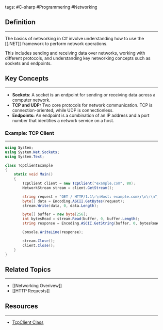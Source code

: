 tags: #C-sharp #Programmering #Networking 

## Definition 
---
The basics of networking in C# involve understanding how to use the [[.NET]] framework to perform network operations. 

This includes sending and receiving data over networks, working with different protocols, and understanding key networking concepts such as sockets and endpoints.
## Key Concepts
---
- **Sockets:** A socket is an endpoint for sending or receiving data across a computer network.
- **TCP and UDP:** Two core protocols for network communication. TCP is connection-oriented, while UDP is connectionless.
- **Endpoints:** An endpoint is a combination of an IP address and a port number that identifies a network service on a host.
### Example: TCP Client
---
```csharp
using System;
using System.Net.Sockets;
using System.Text;

class TcpClientExample
{
    static void Main()
    {
        TcpClient client = new TcpClient("example.com", 80);
        NetworkStream stream = client.GetStream();

        string request = "GET / HTTP/1.1\r\nHost: example.com\r\n\r\n";
        byte[] data = Encoding.ASCII.GetBytes(request);
        stream.Write(data, 0, data.Length);

        byte[] buffer = new byte[256];
        int bytesRead = stream.Read(buffer, 0, buffer.Length);
        string response = Encoding.ASCII.GetString(buffer, 0, bytesRead);

        Console.WriteLine(response);

        stream.Close();
        client.Close();
    }
}

```


## Related Topics
---
- [[Networking Overivew]]
- [[HTTP Requests]]

## Resources
---
- [TcpClient Class](https://learn.microsoft.com/en-us/dotnet/api/system.net.sockets.tcpclient?view=net-8.0)
